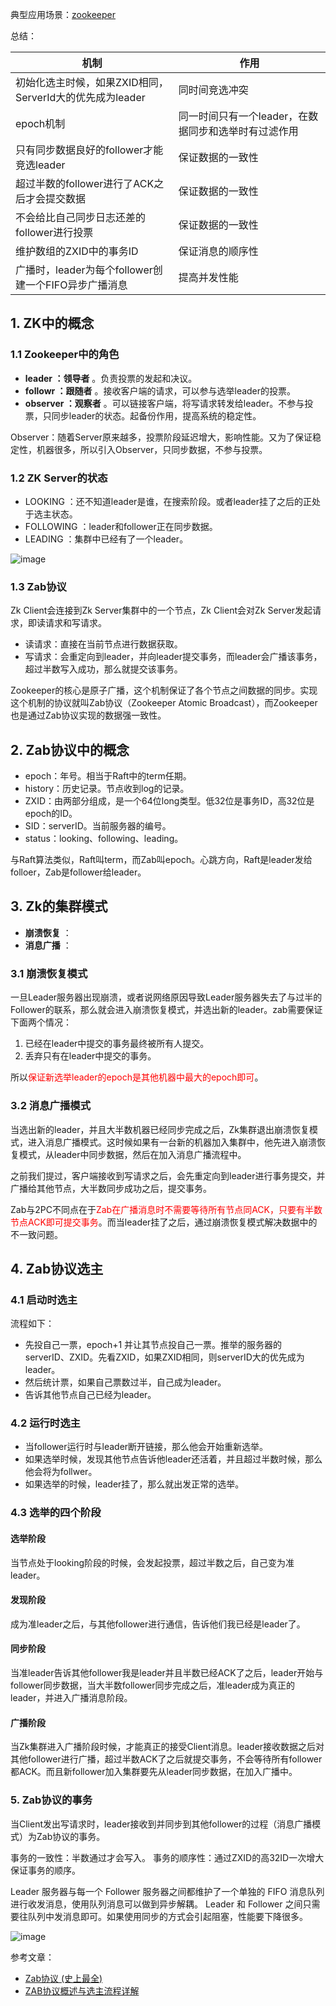 典型应用场景：[zookeeper](https://zookeeper.apache.org/)

总结：

| 机制 | 作用 |
---|---
初始化选主时候，如果ZXID相同，ServerId大的优先成为leader | 同时间竞选冲突
epoch机制 | 同一时间只有一个leader，在数据同步和选举时有过滤作用
只有同步数据良好的follower才能竞选leader | 保证数据的一致性
超过半数的follower进行了ACK之后才会提交数据 | 保证数据的一致性
不会给比自己同步日志还差的follower进行投票 | 保证数据的一致性
维护数组的ZXID中的事务ID | 保证消息的顺序性
广播时，leader为每个follower创建一个FIFO异步广播消息 | 提高并发性能

## 1. ZK中的概念

### 1.1 Zookeeper中的角色
- **leader ：领导者** 。负责投票的发起和决议。
- **followr ：跟随者** 。接收客户端的请求，可以参与选举leader的投票。
- **observer ：观察者** 。可以链接客户端，将写请求转发给leader。不参与投票，只同步leader的状态。起备份作用，提高系统的稳定性。

Observer：随着Server原来越多，投票阶段延迟增大，影响性能。又为了保证稳定性，机器很多，所以引入Observer，只同步数据，不参与投票。

### 1.2 ZK Server的状态
- LOOKING ：还不知道leader是谁，在搜索阶段。或者leader挂了之后的正处于选主状态。
- FOLLOWING ：leader和follower正在同步数据。
- LEADING ：集群中已经有了一个leader。

![image](https://raw.githubusercontent.com/future94/java-technology/master/algorithm/images/20160927103234652.png)

### 1.3 Zab协议

Zk Client会连接到Zk Server集群中的一个节点，Zk Client会对Zk Server发起请求，即读请求和写请求。

- 读请求：直接在当前节点进行数据获取。
- 写请求：会重定向到leader，并向leader提交事务，而leader会广播该事务，超过半数写入成功，那么就提交该事务。

Zookeeper的核心是原子广播，这个机制保证了各个节点之间数据的同步。实现这个机制的协议就叫Zab协议（Zookeeper Atomic Broadcast），而Zookeeper也是通过Zab协议实现的数据强一致性。

## 2. Zab协议中的概念

- epoch：年号。相当于Raft中的term任期。
- history：历史记录。节点收到log的记录。
- ZXID：由两部分组成，是一个64位long类型。低32位是事务ID，高32位是epoch的ID。
- SID：serverID。当前服务器的编号。
- status：looking、following、leading。

与Raft算法类似，Raft叫term，而Zab叫epoch。心跳方向，Raft是leader发给folloer，Zab是follower给leader。

## 3. Zk的集群模式

- **崩溃恢复** ：
- **消息广播** ：

### 3.1 崩溃恢复模式

一旦Leader服务器出现崩溃，或者说网络原因导致Leader服务器失去了与过半的Follower的联系，那么就会进入崩溃恢复模式，并选出新的leader。zab需要保证下面两个情况：

1. 已经在leader中提交的事务最终被所有人提交。
2. 丢弃只有在leader中提交的事务。

所以<font color="red">保证新选举leader的epoch是其他机器中最大的epoch即可</font>。

### 3.2 消息广播模式

当选出新的leader，并且大半数机器已经同步完成之后，Zk集群退出崩溃恢复模式，进入消息广播模式。这时候如果有一台新的机器加入集群中，他先进入崩溃恢复模式，从leader中同步数据，然后在加入消息广播流程中。

之前我们提过，客户端接收到写请求之后，会先重定向到leader进行事务提交，并广播给其他节点，大半数同步成功之后，提交事务。

Zab与2PC不同点在于<font color="red">Zab在广播消息时不需要等待所有节点同ACK，只要有半数节点ACK即可提交事务</font>。而当leader挂了之后，通过崩溃恢复模式解决数据中的不一致问题。

## 4. Zab协议选主

### 4.1 启动时选主

流程如下：
- 先投自己一票，epoch+1 并让其节点投自己一票。推举的服务器的serverID、ZXID。先看ZXID，如果ZXID相同，则serverID大的优先成为leader。
- 然后统计票，如果自己票数过半，自己成为leader。
- 告诉其他节点自己已经为leader。

### 4.2 运行时选主

- 当follower运行时与leader断开链接，那么他会开始重新选举。
- 如果选举时候，发现其他节点告诉他leader还活着，并且超过半数时候，那么他会将为follwer。
- 如果选举的时候，leader挂了，那么就出发正常的选举。

### 4.3 选举的四个阶段

#### 选举阶段

当节点处于looking阶段的时候，会发起投票，超过半数之后，自己变为准leader。

#### 发现阶段

成为准leader之后，与其他follower进行通信，告诉他们我已经是leader了。

#### 同步阶段

当准leader告诉其他follower我是leader并且半数已经ACK了之后，leader开始与follower同步数据，当大半数follower同步完成之后，准leader成为真正的leader，并进入广播消息阶段。

#### 广播阶段

当Zk集群进入广播阶段时候，才能真正的接受Client消息。leader接收数据之后对其他follower进行广播，超过半数ACK了之后就提交事务，不会等待所有follower都ACK。而且新follower加入集群要先从leader同步数据，在加入广播中。

### 5. Zab协议的事务

当Client发出写请求时，leader接收到并同步到其他follower的过程（消息广播模式）为Zab协议的事务。

事务的一致性：半数通过才会写入。
事务的顺序性：通过ZXID的高32ID一次增大保证事务的顺序。

Leader 服务器与每一个 Follower 服务器之间都维护了一个单独的 FIFO 消息队列进行收发消息，使用队列消息可以做到异步解耦。 Leader 和 Follower 之间只需要往队列中发消息即可。如果使用同步的方式会引起阻塞，性能要下降很多。

![image](https://raw.githubusercontent.com/future94/java-technology/master/algorithm/images/1053629-447433fdf7a1d7d6.png)


参考文章：
- [Zab协议 (史上最全)](https://www.cnblogs.com/crazymakercircle/p/14339702.html)
- [ZAB协议概述与选主流程详解](https://blog.csdn.net/a724888/article/details/80757503)